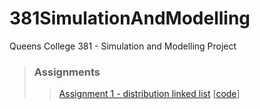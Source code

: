 # 381SimulationAndModelling
Queens College 381 - Simulation and Modelling Project

> ### Assignments
>> [Assignment 1 - distribution linked list](https://github.com/StrictlyLinear/381SimulationAndModelling/blob/main/Assignment1/AssignmentSpecs.txt)
>> [[code](https://github.com/StrictlyLinear/381SimulationAndModelling/blob/main/Assignment1/MatthewChonA1.java)]
